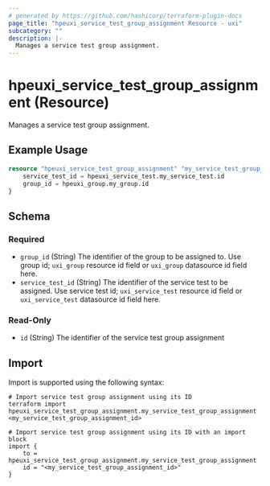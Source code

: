 ```yaml
---
# generated by https://github.com/hashicorp/terraform-plugin-docs
page_title: "hpeuxi_service_test_group_assignment Resource - uxi"
subcategory: ""
description: |-
  Manages a service test group assignment.
---
```


# hpeuxi_service_test_group_assignment (Resource)

Manages a service test group assignment.

## Example Usage

```terraform
resource "hpeuxi_service_test_group_assignment" "my_service_test_group_assignment" {
    service_test_id = hpeuxi_service_test.my_service_test.id
    group_id = hpeuxi_group.my_group.id
}
```

<!-- schema generated by tfplugindocs -->
## Schema

### Required

- `group_id` (String) The identifier of the group to be assigned to. Use group id; `uxi_group` resource id field or `uxi_group` datasource id field here.
- `service_test_id` (String) The identifier of the service test to be assigned. Use service test id; `uxi_service_test` resource id field or `uxi_service_test` datasource id field here.

### Read-Only

- `id` (String) The identifier of the service test group assignment

## Import

Import is supported using the following syntax:

```shell
# Import service test group assignment using its ID
terraform import hpeuxi_service_test_group_assignment.my_service_test_group_assignment <my_service_test_group_assignment_id>

# Import service test group assignment using its ID with an import block
import {
    to = hpeuxi_service_test_group_assignment.my_service_test_group_assignment
    id = "<my_service_test_group_assignment_id>"
}
```
